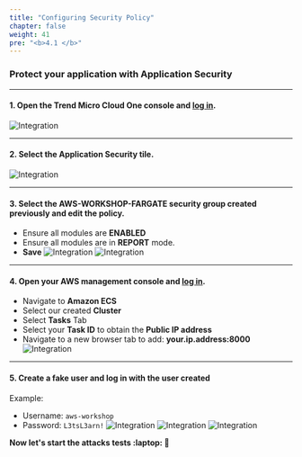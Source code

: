 ```yaml
---
title: "Configuring Security Policy"
chapter: false
weight: 41
pre: "<b>4.1 </b>"
---
```


### Protect your application with Application Security
---
 
#### 1.	Open the Trend Micro Cloud One console and [log in](https://cloudone.trendmicro.com). 
![Integration](/images/c1-signin.png)

---

#### 2.	Select the Application Security tile.
![Integration](/images/c1as-tile.png)

---

#### 3.	Select the **AWS-WORKSHOP-FARGATE** security group created previously and edit the policy.
- Ensure all modules are **ENABLED**
- Ensure all modules are in **REPORT** mode.
- **Save**
![Integration](/images/policy-setup-fargate.png)
![Integration](/images/starting-fargate.png)

---

#### 4.	Open your AWS management console and [log in](https://aws.amazon.com/).
- Navigate to **Amazon ECS**
- Select our created **Cluster**
- Select **Tasks** Tab
- Select your **Task ID** to obtain the **Public IP address**
- Navigate to a new browser tab to add: **your.ip.address:8000**
![Integration](/images/pygoat.png)

---

#### 5. Create a fake user and log in with the user created
Example:

- Username: <code>aws-workshop</code>
- Password: <code>L3tsL3arn!</code>
![Integration](/images/sign-up.png)
![Integration](/images/new_user.png)
![Integration](/images/login_pygoat.png)

**Now let's start the attacks tests :laptop: :rocket:**
